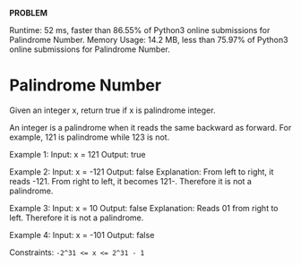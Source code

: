**PROBLEM**

Runtime: 52 ms, faster than 86.55% of Python3 online submissions for Palindrome Number.
Memory Usage: 14.2 MB, less than 75.97% of Python3 online submissions for Palindrome Number.

<h1>Palindrome Number </h1>
Given an integer x, return true if x is palindrome integer.

An integer is a palindrome when it reads the same backward as forward. 
For example, 121 is palindrome while 123 is not.

Example 1:
Input: x = 121
Output: true

Example 2:
Input: x = -121
Output: false
Explanation: From left to right, it reads -121. From right to left, it becomes 121-. Therefore it is not a palindrome.

Example 3:
Input: x = 10
Output: false
Explanation: Reads 01 from right to left. Therefore it is not a palindrome.

Example 4:
Input: x = -101
Output: false


Constraints:
    `-2^31 <= x <= 2^31 - 1`


